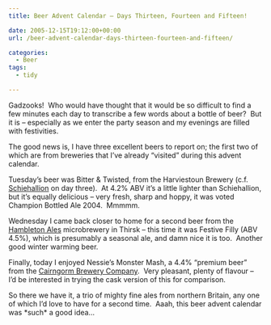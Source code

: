 ```yaml
---
title: Beer Advent Calendar – Days Thirteen, Fourteen and Fifteen!

date: 2005-12-15T19:12:00+00:00
url: /beer-advent-calendar-days-thirteen-fourteen-and-fifteen/

categories:
  - Beer
tags:
  - tidy

---
```

Gadzooks!  Who would have thought that it would be so difficult to find a few minutes each day to transcribe a few words about a bottle of beer?  But it is &#8211; especially as we enter the party season and my evenings are filled with festivities.

The good news is, I have three excellent beers to report on; the first two of which are from breweries that I’ve already &#8220;visited&#8221; during this advent calendar.

Tuesday’s beer was Bitter & Twisted, from the Harviestoun Brewery (c.f. [Schiehallion][1] on day three).  At 4.2% ABV it’s a little lighter than Schiehallion, but it’s equally delicious &#8211; very fresh, sharp and hoppy, it was voted Champion Bottled Ale 2004.  Mmmmm.

Wednesday I came back closer to home for a second beer from the [Hambleton Ales][2] microbrewery in Thirsk &#8211; this time it was Festive Filly (ABV 4.5%), which is presumably a seasonal ale, and damn nice it is too.  Another good winter warming beer.

Finally, today I enjoyed Nessie’s Monster Mash, a 4.4% &#8220;premium beer&#8221; from the [Cairngorm Brewery Company][3].  Very pleasant, plenty of flavour &#8211; I’d be interested in trying the cask version of this for comparison.

So there we have it, a trio of mighty fine ales from northern Britain, any one of which I’d love to have for a second time.  Aaah, this beer advent calendar was \*such\* a good idea&#8230;

 [1]: https://blog.iannelson.uk/beer-advent-calendar-day-three/
 [2]: http://www.hambletonales.co.uk/
 [3]: http://www.cairngormbrewery.com/
